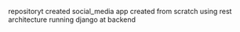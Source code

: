 repositoryt created
social_media app created from scratch using rest architecture running django at backend
